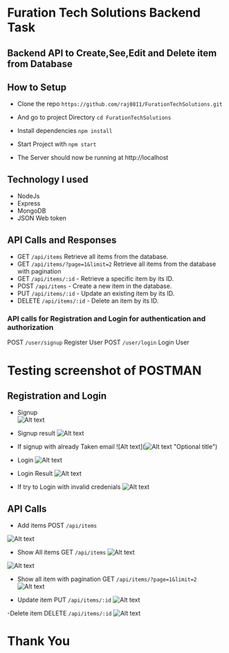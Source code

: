 # Furation Tech Solutions Backend Task

## Backend API to Create,See,Edit and Delete item from Database

## How to Setup
- Clone the repo
    `https://github.com/raj0811/FurationTechSolutions.git`
- And go to project Directory `cd FurationTechSolutions`

- Install dependencies `npm install`
- Start Project with `npm start`
- The Server should now be running at http://localhost

## Technology I used
- NodeJs
- Express
- MongoDB
- JSON Web token

## API Calls and Responses

- GET `/api/items` Retrieve all items from the database.
- GET `/api/items/?page=1&limit=2`  Retrieve all items from the database with pagination
- GET `/api/items/:id` - Retrieve a specific item by its ID.
- POST `/api/items` - Create a new item in the database.
- PUT `/api/items/:id` - Update an existing item by its ID.
- DELETE `/api/items/:id` - Delete an item by its ID.

### API calls for Registration and Login for authentication and authorization

POST `/user/signup` Register User
POST `/user/login` Login User


# Testing screenshot of POSTMAN

## Registration and Login
- Signup <br>
![Alt text](https://i.ibb.co/9y5GwgB/signup.png "Optional title")

- Signup result
![Alt text](https://i.ibb.co/PmxRQ5n/signup-result.png "Optional title")

- If signup with already Taken email
![Alt text](![Alt text](https://i.ibb.co/mTX446y/ss1.png "Optional title") "Optional title")

- Login
![Alt text](https://i.ibb.co/sHmk996/login.png "Optional title")

- Login Result
![Alt text](https://i.ibb.co/bFF2Nkw/login-result.png "Optional title")

- If try to Login with invalid credenials
![Alt text](https://i.ibb.co/JRLywP0/login-failed.png "Optional title")


## API Calls

- Add items POST `/api/items`

![Alt text](https://i.ibb.co/hstfv92/add-item.png "Optional title")

- Show All items GET `/api/items`
![Alt text](https://i.ibb.co/0jMPGKR/showallitems.png "Optional title")

![Alt text](https://i.ibb.co/9NXrRw9/showallitems-result.png "Optional title")


- Show all item with pagination GET `/api/items/?page=1&limit=2`
![Alt text](https://i.ibb.co/cXF4B4j/showallitem-with-limit.png "Optional title")

- Update item PUT `/api/items/:id`
![Alt text](https://i.ibb.co/WPRYCXz/update.png "Optional title")

-Delete item DELETE `/api/items/:id`
![Alt text](https://i.ibb.co/WPRYCXz/update.png "Optional title")


# Thank You
